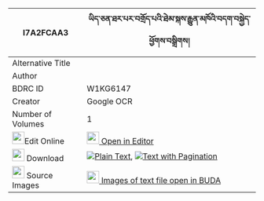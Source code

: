|I7A2FCAA3|ཡིད་ཅན་ཐར་པར་བགྲོད་པའི་ཐེམ་སྐས་རྒྱུན་མཁོའི་བདག་བསྐྱེད་ཕྱོགས་བསྒྲིགས། 
| --- | --- 
|Alternative Title |
|Author | 
|BDRC ID | W1KG6147
|Creator | Google OCR
|Number of Volumes| 1
|<img width="25" src="https://img.icons8.com/color/25/000000/edit-property.png">Edit Online| [<img width="25" src="https://avatars.githubusercontent.com/u/45091458?s=200&v=4"> Open in Editor](http://editor.openpecha.org/I7A2FCAA3)
|<img width="25" src="https://img.icons8.com/fluent/48/000000/download-2.png"/>  Download | [![](https://img.icons8.com/color/20/000000/txt.png)Plain Text](https://github.com/Openpecha/I7A2FCAA3/releases/download/v1/yichen_tarpa_ra_dropa_i_temke__plain_I7A2FCAA3.zip), [![](https://img.icons8.com/color/20/000000/txt.png)Text with Pagination](https://github.com/Openpecha/I7A2FCAA3/releases/download/v1/yichen_tarpa_ra_dropa_i_temke__pages_I7A2FCAA3.zip)
|<img width="25" src="https://img.icons8.com/plasticine/100/000000/pictures-folder.png"/>  Source Images | [<img width="25" src="https://library.bdrc.io/icons/BUDA-small.svg"> Images of text file open in BUDA](https://library.bdrc.io/show/bdr:W1KG6147)
